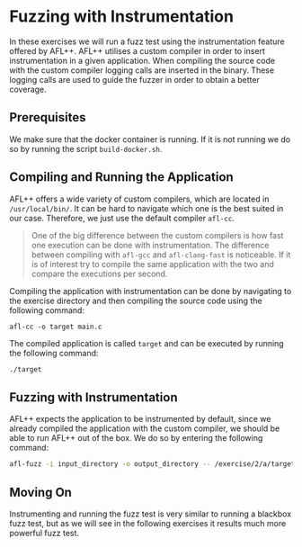 # Fuzzing with Instrumentation
In these exercises we will run a fuzz test using the instrumentation feature offered by AFL++. AFL++ utilises a custom compiler in order to insert instrumentation in a given application. When compiling the source code with the custom compiler logging calls are inserted in the binary. These logging calls are used to guide the fuzzer in order to obtain a better coverage.

## Prerequisites
We make sure that the docker container is running. If it is not running we do so by running the script `build-docker.sh`.

## Compiling and Running the Application
AFL++ offers a wide variety of custom compilers, which are located in `/usr/local/bin/`. It can be hard to navigate which one is the best suited in our case. Therefore, we just use the default compiler `afl-cc`.
> One of the big difference between the custom compilers is how fast one execution can be done with instrumentation. The difference between compiling with `afl-gcc` and `afl-clang-fast` is noticeable. If it is of interest try to compile the same application with the two and compare the executions per second.

Compiling the application with instrumentation can be done by navigating to the exercise directory and then compiling the source code using the following command:
```shell
afl-cc -o target main.c
```
The compiled application is called `target` and can be executed by running the following command:
```bash
./target
```

## Fuzzing with Instrumentation
AFL++ expects the application to be instrumented by default, since we already compiled the application with the custom compiler, we should be able to run AFL++ out of the box. We do so by entering the following command:
```bash
afl-fuzz -i input_directory -o output_directory -- /exercise/2/a/target
```
## Moving On
Instrumenting and running the fuzz test is very similar to running a blackbox fuzz test, but as we will see in the following exercises it results much more powerful fuzz test. 